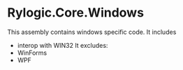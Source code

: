 ﻿# Rylogic.Core.Windows

This assembly contains windows specific code.
It includes
- interop with WIN32
It excludes:
- WinForms
- WPF
